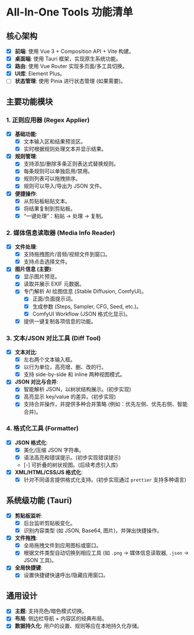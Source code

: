 # All-In-One Tools 功能清单

## 核心架构

- [x] **前端**: 使用 Vue 3 + Composition API + Vite 构建。
- [x] **桌面端**: 使用 Tauri 框架，实现原生系统功能。
- [x] **路由**: 使用 Vue Router 实现多页面/多工具切换。
- [x] **UI库**: Element Plus。
- [ ] **状态管理**: 使用 Pinia 进行状态管理 (如果需要)。

## 主要功能模块

### 1. 正则应用器 (Regex Applier)

- [x] **基础功能**:
    - [x] 文本输入区和结果预览区。
    - [x] 实时根据规则处理文本并显示结果。
- [x] **规则管理**:
    - [x] 支持添加/删除多条正则表达式替换规则。
    - [x] 每条规则可以单独启用/禁用。
    - [x] 规则列表可以拖拽排序。
    - [x] 规则可以导入/导出为 JSON 文件。
- [x] **便捷操作**:
    - [x] 从剪贴板粘贴文本。
    - [x] 将结果复制到剪贴板。
    - [x] “一键处理”：粘贴 -> 处理 -> 复制。

### 2. 媒体信息读取器 (Media Info Reader)

- [x] **文件处理**:
    - [x] 支持拖拽图片/音频/视频文件到窗口。
    - [x] 支持点击选择文件。
- [x] **图片信息 (主要)**:
    - [x] 显示图片预览。
    - [x] 读取并展示 EXIF 元数据。
    - [x] 专门解析 AI 绘图信息 (Stable Diffusion, ComfyUI)。
        - [x] 正面/负面提示词。
        - [x] 生成参数 (Steps, Sampler, CFG, Seed, etc.)。
        - [x] ComfyUI Workflow (JSON 格式化显示)。
    - [x] 提供一键复制各项信息的功能。

### 3. 文本/JSON 对比工具 (Diff Tool)

- [x] **文本对比**:
    - [x] 左右两个文本输入框。
    - [x] 以行为单位，高亮增、删、改的行。
    - [x] 支持 side-by-side 和 inline 两种视图模式。
- [x] **JSON 对比与合并**:
    - [x] 智能解析 JSON，以树状结构展示。(初步实现)
    - [x] 高亮显示 key/value 的差异。(初步实现)
    - [x] 支持合并操作，并提供多种合并策略 (例如：优先左侧、优先右侧、智能合并)。

### 4. 格式化工具 (Formatter)

- [x] **JSON 格式化**:
    - [x] 美化/压缩 JSON 字符串。
    - [x] 语法高亮和错误提示。(初步实现错误提示)
    - [-] 可折叠的树状视图。(后续考虑引入库)
- [x] **XML/HTML/CSS/JS 格式化**:
    - [x] 针对不同语言提供格式化支持。(初步实现通过 `prettier` 支持多种语言)

## 系统级功能 (Tauri)

- [x] **剪贴板监听**:
    - [x] 后台监听剪贴板变化。
    - [x] 识别内容类型 (如 JSON, Base64, 图片)，并弹出快捷操作。
- [x] **文件拖拽**:
    - [x] 全局拖拽文件到应用图标或窗口。
    - [x] 根据文件类型自动切换到相应工具 (如 `.png` -> 媒体信息读取器, `.json` -> JSON 工具)。
- [x] **全局快捷键**:
    - [x] 设置快捷键快速呼出/隐藏应用窗口。

## 通用设计

- [x] **主题**: 支持亮色/暗色模式切换。
- [x] **布局**: 侧边栏导航 + 内容区的经典布局。
- [x] **数据持久化**: 用户的设置、规则等应在本地持久化存储。